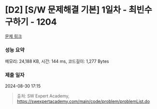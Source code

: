 # [D2] [S/W 문제해결 기본] 1일차 - 최빈수 구하기 - 1204 

[문제 링크](https://swexpertacademy.com/main/code/problem/problemDetail.do?contestProbId=AV13zo1KAAACFAYh) 

### 성능 요약

메모리: 24,188 KB, 시간: 144 ms, 코드길이: 1,277 Bytes

### 제출 일자

2024-08-30 17:15



> 출처: SW Expert Academy, https://swexpertacademy.com/main/code/problem/problemList.do